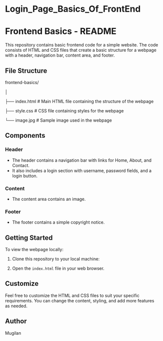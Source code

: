 # Login_Page_Basics_Of_FrontEnd

# Frontend Basics - README

This repository contains basic frontend code for a simple website. The code consists of HTML and CSS files that create a basic structure for a webpage with a header, navigation bar, content area, and footer.

## File Structure

frontend-basics/

│

├── index.html # Main HTML file containing the structure of the webpage

├── style.css # CSS file containing styles for the webpage

└── image.jpg # Sample image used in the webpage


## Components

### Header
- The header contains a navigation bar with links for Home, About, and Contact.
- It also includes a login section with username, password fields, and a login button.

### Content
- The content area contains an image.

### Footer
- The footer contains a simple copyright notice.

## Getting Started

To view the webpage locally:

1. Clone this repository to your local machine:


2. Open the `index.html` file in your web browser.

## Customize

Feel free to customize the HTML and CSS files to suit your specific requirements. You can change the content, styling, and add more features as needed.

## Author

Mugilan


